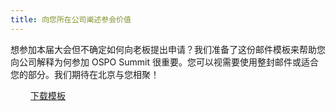 ```yaml
---
title: 向您所在公司阐述参会价值
---
```

想参加本届大会但不确定如何向老板提出申请？我们准备了这份邮件模板来帮助您向公司解释为何参加 OSPO Summit 很重要。您可以视需要使用整封邮件或适合您的部分。我们期待在北京与您相聚！

<a class="btn btn-warning" href="【申请模版】参加 OSPO Summit 2025 开源项目管理办公室年度峰会.pdf" style="padding-left: 2rem; padding-right: 2rem;">下载模板</a>